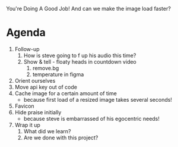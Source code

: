 You're Doing A Good Job! And can we make the image load faster?

# Agenda

1. Follow-up
   1. How is steve going to f up his audio this time?
   2. Show & tell - floaty heads in countdown video
      1. remove.bg
      2. temperature in figma
2. Orient ourselves
3. Move api key out of code
4. Cache image for a certain amount of time
   - because first load of a resized image takes several seconds!
5. Favicon
6. Hide praise initially
   - because steve is embarrassed of his egocentric needs!
7. Wrap it up
   1. What did we learn?
   2. Are we done with this project?
